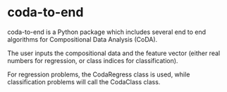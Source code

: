 # coda-to-end
coda-to-end is a Python package which includes several end to end algorithms for Compositional Data Analysis (CoDA).

The user inputs the compositional data and the feature vector (either real numbers for regression, or class indices for classification).

For regression problems, the CodaRegress class is used, while classification problems will call the CodaClass class.

